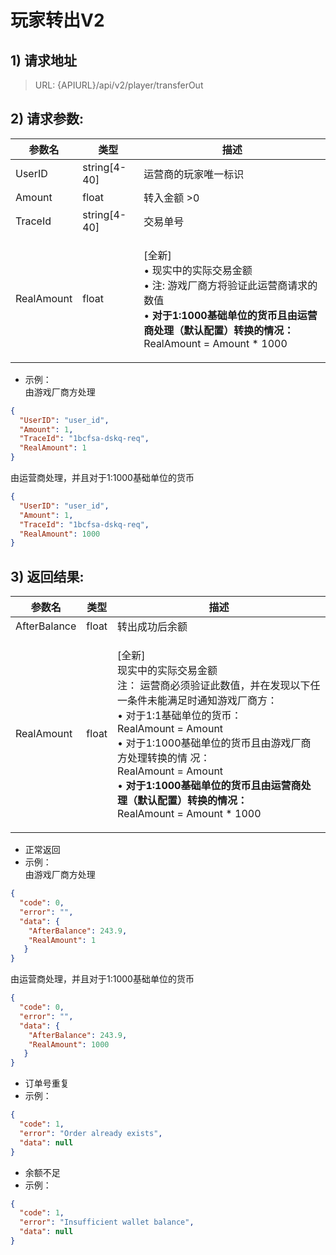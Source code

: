 # 玩家转出V2

## 1) 请求地址

> URL: {APIURL}/api/v2/player/transferOut

## 2) 请求参数:

| 参数名        | 类型            | 描述                                                                                                                                           |
| ---------- | ------------- | -------------------------------------------------------------------------------------------------------------------------------------------- |
| UserID     | string\[4-40] | 运营商的玩家唯一标识                                                                                                                                   |
| Amount     | float         | 转入金额 >0                                                                                                                                      |
| TraceId    | string\[4-40] | 交易单号                                                                                                                                         |
| RealAmount | float         | <p>[全新]<br>• 现实中的实际交易金额<br>• 注: 游戏厂商方将验证此运营商请求的数值<br>• <strong>对于1:1000基础单位的货币且由运营商处理（默认配置）转换的情况：</strong><br>RealAmount = Amount * 1000</p> |

* 示例：\
  由游戏厂商方处理

```json
{
  "UserID": "user_id",
  "Amount": 1,
  "TraceId": "1bcfsa-dskq-req",
  "RealAmount": 1
}
```

由运营商处理，并且对于1:1000基础单位的货币

```json
{
  "UserID": "user_id",
  "Amount": 1,
  "TraceId": "1bcfsa-dskq-req",
  "RealAmount": 1000
}
```

## 3) 返回结果:

| 参数名          | 类型    | 描述                                                                                                                                                                                                                                                              |
| ------------ | ----- | --------------------------------------------------------------------------------------------------------------------------------------------------------------------------------------------------------------------------------------------------------------- |
| AfterBalance | float | 转出成功后余额                                                                                                                                                                                                                                                         |
| RealAmount   | float | <p>[全新]<br>现实中的实际交易金额<br>注： 运营商必须验证此数值，并在发现以下任一条件未能满足时通知游戏厂商方：<br>• 对于1:1基础单位的货币：<br>RealAmount = Amount<br>• 对于1:1000基础单位的货币且由游戏厂商方处理转换的情 况：<br>RealAmount = Amount<br>• <strong>对于1:1000基础单位的货币且由运营商处理（默认配置）转换的情况：</strong><br>RealAmount = Amount * 1000</p> |

* 正常返回
* 示例：\
  由游戏厂商方处理

```json
{
  "code": 0,
  "error": "",
  "data": {
    "AfterBalance": 243.9,
	"RealAmount": 1
   }
}
```

由运营商处理，并且对于1:1000基础单位的货币

```json
{
  "code": 0,
  "error": "",
  "data": {
    "AfterBalance": 243.9,
	"RealAmount": 1000
   }
}
```

* 订单号重复
* 示例：

```json
{
  "code": 1,
  "error": "Order already exists",
  "data": null
}
```

* 余额不足
* 示例：

```json
{
  "code": 1,
  "error": "Insufficient wallet balance",
  "data": null
}
```
